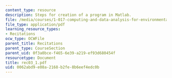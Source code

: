 ```yaml
---
content_type: resource
description: Steps for creation of a program in Matlab.
file: /media/courses/1-017-computing-and-data-analysis-for-environmental-applications-fall-2003/0062abd9e08a2168b2fe8b6eef4edc0b_rec03_1.pdf
file_type: application/pdf
learning_resource_types:
- Recitations
ocw_type: OCWFile
parent_title: Recitations
parent_type: CourseSection
parent_uid: 0f3a0bce-f465-6e39-a219-ef93d680454f
resourcetype: Document
title: rec03_1.pdf
uid: 0062abd9-e08a-2168-b2fe-8b6eef4edc0b
---
```

